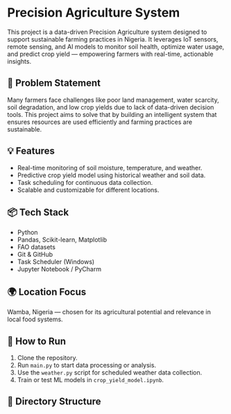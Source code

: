 # Precision Agriculture System

This project is a data-driven Precision Agriculture system designed to support sustainable farming practices in Nigeria. It leverages IoT sensors, remote sensing, and AI models to monitor soil health, optimize water usage, and predict crop yield — empowering farmers with real-time, actionable insights.

## 🌱 Problem Statement

Many farmers face challenges like poor land management, water scarcity, soil degradation, and low crop yields due to lack of data-driven decision tools. This project aims to solve that by building an intelligent system that ensures resources are used efficiently and farming practices are sustainable.

## 💡 Features

- Real-time monitoring of soil moisture, temperature, and weather.
- Predictive crop yield model using historical weather and soil data.
- Task scheduling for continuous data collection.
- Scalable and customizable for different locations.

## 📦 Tech Stack

- Python
- Pandas, Scikit-learn, Matplotlib
- FAO datasets
- Git & GitHub
- Task Scheduler (Windows)
- Jupyter Notebook / PyCharm

## 🌍 Location Focus

Wamba, Nigeria — chosen for its agricultural potential and relevance in local food systems.

## 🚀 How to Run

1. Clone the repository.
2. Run `main.py` to start data processing or analysis.
3. Use the `weather.py` script for scheduled weather data collection.
4. Train or test ML models in `crop_yield_model.ipynb`.

## 📁 Directory Structure

